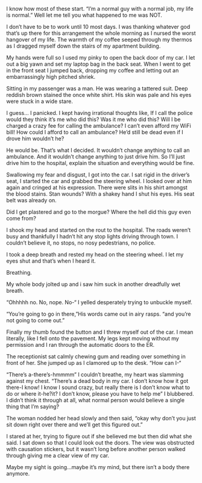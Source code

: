 I know how most of these start. “I’m a normal guy with a normal job, my life is normal.” Well let me tell you what happened to me was NOT.

I don’t have to be to work until 10 most days. I was thanking whatever god that’s up there for this arrangement the whole morning as I nursed the worst hangover of my life. The warmth of my coffee seeped through my thermos as I dragged myself down the stairs of my apartment building. 

My hands were full so I used my pinky to open the back door of my car. I let out a big yawn and set my laptop bag in the back seat. When I went to get in the front seat I jumped back, dropping my coffee and letting out an embarrassingly high pitched shriek. 

Sitting in my passenger was a man. He was wearing a tattered suit. Deep reddish brown stained the once white shirt. His skin was pale and his eyes were stuck in a wide stare.  

I guess… I panicked. I kept having irrational thoughts like, If I call the police would they think it’s me who did this? Was it me who did this? Will I be charged  a crazy fee for calling the ambulance? I can’t even afford my WiFi bill! How could I afford to call an ambulance? He’d still be dead even if I drove him wouldn’t he? 

He would be. That’s what I decided. It wouldn’t change anything to call an ambulance. And it wouldn’t change anything to just drive him. So I’ll just drive him to the hospital, explain the situation and everything would be fine. 

 Swallowing my fear and disgust, I got into the car. I sat rigid in the driver’s seat, I started the car and grabbed the steering wheel. I looked over at him again and cringed at his expression. There were slits in his shirt amongst the blood stains. Stan wounds? With a shakey hand I shut his eyes. His seat belt was already on. 

Did I get plastered and go to the morgue? Where the hell did this guy even come from? 

I shook my head and started on the rout to the hospital. The roads weren’t busy and thankfully I hadn’t hit any stop lights driving through town. I couldn’t believe it, no stops, no nosy pedestrians, no police. 

I took a deep breath and rested my head on the steering wheel. I let my eyes shut and that’s when I heard it. 

Breathing.

My whole body jolted up and i saw him suck in another dreadfully wet breath.  

“Ohhhhh no. No, nope. No-“ I yelled desperately trying to unbuckle myself. 

“You’re going to go in there,”His words came out in airy rasps. “and you’re not going to come out.” 

Finally my thumb found the button and I threw myself out of the car. I mean literally, like I fell onto the pavement. My legs kept moving without my permission and I ran through the automatic doors to the ER. 

The receptionist sat calmly chewing gum and reading over something in front of her. She jumped up as I clamored up to the desk.  “How can I-“

“There’s a-there’s-hmmmm” I couldn’t breathe, my heart was slamming against my chest. “There’s a dead body in my car. I don’t know how it got there-I know! I know I sound crazy, but really there is I don’t know what to do or where it-he?it? I don’t know, please you have to help me” I blubbered. I didn’t think it through at all, what normal person would believe a single thing that I’m saying? 

The woman nodded her head slowly and then said, “okay why don’t you just sit down right over there and we’ll get this figured out.” 

I stared at her, trying to figure out if she believed me but then did what she said. I sat down so that I could look out the doors. The view was obstructed with causation stickers, but it wasn’t long before another person walked through giving me a clear view of my car. 

Maybe my sight is going…maybe it’s my mind, but there isn’t a body there anymore. 